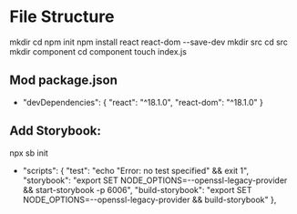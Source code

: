 # File Structure

mkdir <projectName>
cd <projectName>
    npm init
    npm install react react-dom --save-dev
    mkdir src
    cd src
        mkdir component
        cd component
            touch index.js

## Mod package.json
+   "devDependencies": {
        "react": "^18.1.0",
        "react-dom": "^18.1.0"
    }
## Add Storybook:
npx sb init
+   "scripts": { 
        "test": "echo \"Error: no test specified\" && exit 1",
        "storybook": "export SET NODE_OPTIONS=--openssl-legacy-provider && start-storybook -p 6006",
        "build-storybook": "export SET NODE_OPTIONS=--openssl-legacy-provider && build-storybook"
    },




